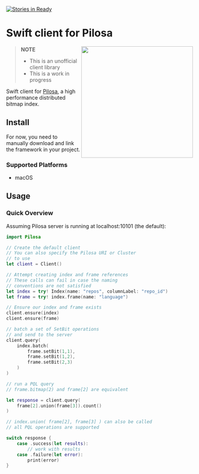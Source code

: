 [![Stories in Ready](https://badge.waffle.io/BenziAhamed/swift-pilosa.png?label=ready&title=Ready)](https://waffle.io/BenziAhamed/swift-pilosa?utm_source=badge)

# Swift client for Pilosa

<img src="https://www.pilosa.com/img/speed_sloth.svg" style="float: right" align="right" height="301">

> **NOTE** 
> - This is an unofficial client library
> - This is a work in progress


Swift client for [Pilosa](http://www.pilosa.com), a high performance distributed bitmap index.

## Install
For now, you need to manually download and link the framework in your project.

### Supported Platforms
- macOS

## Usage

### Quick Overview
Assuming Pilosa server is running at localhost:10101 (the default):

```swift
import Pilosa

// Create the default client
// You can also specify the Pilosa URI or Cluster
// to use
let client = Client()

// Attempt creating index and frame references
// These calls can fail in case the naming 
// conventions are not satisfied
let index = try! Index(name: "repos", columnLabel: "repo_id")
let frame = try! index.frame(name: "language")

// Ensure our index and frame exists
client.ensure(index)
client.ensure(frame)

// batch a set of SetBit operations
// and send to the server
client.query(
    index.batch(
        frame.setBit(1,1),
        frame.setBit(1,2),
        frame.setBit(2,3)
    )
)

// run a PQL query
// frame.bitmap(2) and frame[2] are equivalent

let response = client.query(
    frame[2].union(frame[3]).count()
)

// index.union( frame[2], frame[3] ) can also be called
// all PQL operations are supported

switch response {
    case .success(let results):
        // work with results
    case .failure(let error): 
        print(error)
}

```
